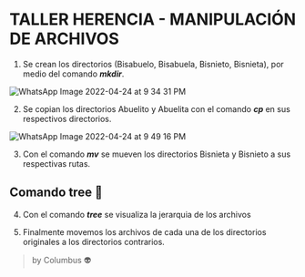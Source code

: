  # TALLER HERENCIA - MANIPULACIÓN DE ARCHIVOS

 
1. Se crean los directorios (Bisabuelo, Bisabuela, Bisnieto, Bisnieta), por medio del comando ***mkdir***.




![WhatsApp Image 2022-04-24 at 9 34 31 PM](https://user-images.githubusercontent.com/100176897/165016977-a9937319-1fd2-4169-bd2a-fef4a56df436.jpeg)




2. Se copian los directorios Abuelito y Abuelita con el comando ***cp*** en sus respectivos directorios.

![WhatsApp Image 2022-04-24 at 9 49 16 PM](https://user-images.githubusercontent.com/100176897/165017174-6527d206-183c-4964-b8b2-5e1769c4e810.jpeg)




     

3. Con el comando ***mv*** se mueven los directorios Bisnieta y Bisnieto a sus respectivas rutas.


## Comando tree 🌳

4. Con el comando ***tree*** se visualiza la jerarquia de los archivos



5) Finalmente movemos los archivos de cada una de los directorios originales a los directorios contrarios.







> by Columbus 👽

